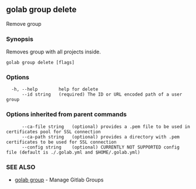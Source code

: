 ## golab group delete

Remove group

### Synopsis


Removes group with all projects inside.

```
golab group delete [flags]
```

### Options

```
  -h, --help        help for delete
      --id string   (required) The ID or URL encoded path of a user group
```

### Options inherited from parent commands

```
      --ca-file string   (optional) provides a .pem file to be used in certificates pool for SSL connection
      --ca-path string   (optional) provides a directory with .pem certificates to be used for SSL connection
      --config string    (optional) CURRENTLY NOT SUPPORTED config file (default is ./.golab.yml and $HOME/.golab.yml)
```

### SEE ALSO
* [golab group](golab_group.md)	 - Manage Gitlab Groups

